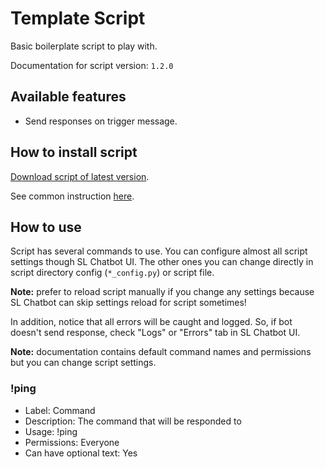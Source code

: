 # Template Script

Basic boilerplate script to play with.

Documentation for script version: `1.2.0`

## Available features

- Send responses on trigger message.

## How to install script

[Download script of latest version](https://github.com/Vasar007/Streamlabs-Chatbot-Scripts/raw/main/Releases/Latest%20versions/Template.zip).

See common instruction [here](../../README.md#how-to-install-any-script).

## How to use

Script has several commands to use.
You can configure almost all script settings though SL Chatbot UI.
The other ones you can change directly in script directory config (`*_config.py`) or script file.

**Note:** prefer to reload script manually if you change any settings because SL Chatbot can skip settings reload for script sometimes!

In addition, notice that all errors will be caught and logged.
So, if bot doesn't send response, check "Logs" or "Errors" tab in SL Chatbot UI.

**Note:** documentation contains default command names and permissions but you can change script settings.

### !ping

- Label: Command
- Description: The command that will be responded to
- Usage: !ping
- Permissions: Everyone
- Can have optional text: Yes

